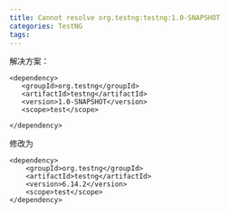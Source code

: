 ```yaml
---
title: Cannot resolve org.testng:testng:1.0-SNAPSHOT
categories: TestNG
tags: 
---
```

解决方案：

    
    
    <dependency>
       <groupId>org.testng</groupId>
       <artifactId>testng</artifactId>
       <version>1.0-SNAPSHOT</version>
       <scope>test</scope>
    
    </dependency>
    

修改为

    
    
    <dependency>
        <groupId>org.testng</groupId>
        <artifactId>testng</artifactId>
        <version>6.14.2</version>
        <scope>test</scope>
    </dependency>
    

